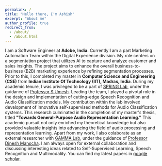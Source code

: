 ```yaml
---
permalink: /
title: "Hello there, I'm Ashish"
excerpt: "About me"
author_profile: true
redirect_from: 
  - /about/
  - /about.html
---
```


I am a Software Engineer at **Adobe, India**. Currently I am a part Marketing Automation Team within the Digital Experience division. My role centers on a segmentation project that utilizes AI to capture and analyze customer and sales insights. The project aims to enhance the overall business-to-business (B2B) marketing experience by refining segmentation processes.
Prior to this, I completed my master in **Computer Science and Engineering (CSE)** from **Indian Institute Of Technology (IIT), Madras, India**. During my academic tenure, I was privileged to be a part of [SPRING Lab](https://asr.iitm.ac.in/), under the guidance of [Professor S.Umesh](https://asr.iitm.ac.in/). Leading the team, I played a pivotal role in the design and implementation of cutting-edge Speech Recognition and Audio Classification models. My contribution within the lab involved development of innovative self-supervised methods for Audio Classification systems. This research culminated in the completion of my master's thesis, titled **"Towards General-Purpose Audio Representation Learning."** This academic pursuit not only enriched my theoretical knowledge but also provided valuable insights into advancing the field of audio processing and representation learning.
Apart from my work, I also colaborate as an external researcher with [GAMMA Lab](https://gamma.umd.edu/), under the guidance of [Professor Dinesh Manocha](https://www.cs.umd.edu/people/dmanocha).
I am always open for external collaboration and discussing interesting ideas related to Self-Supervised Learning, Speech Recognition and Multimodality. You can find my latest papers in [google scholar](https://scholar.google.com/citations?user=aBn1e34AAAAJ&hl=en).   